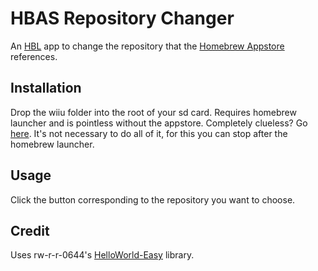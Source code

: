 # HBAS Repository Changer
An [HBL](https://github.com/dimok789/homebrew_launcher) app to change the repository that the [Homebrew Appstore](https://github.com/vgmoose/hbas) references.
## Installation
Drop the wiiu folder into the root of your sd card. Requires homebrew launcher and is pointless without the appstore. Completely clueless? Go [here](https://wiiu.guide). It's not necessary to do all of it, for this you can stop after the homebrew launcher.
## Usage
Click the button corresponding to the repository you want to choose.
## Credit
Uses rw-r-r-0644's [HelloWorld-Easy](https://github.com/rw-r-r-0644/WiiU-HelloWorld-Easy) library.
